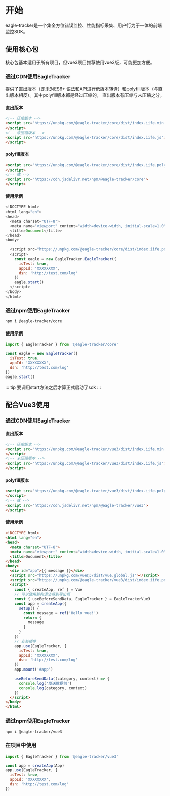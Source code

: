 # 开始
eagle-tracker是一个集全方位错误监控、性能指标采集、用户行为于一体的前端监控SDK。

## 使用核心包
核心包基本适用于所有项目，但vue3项目推荐使用vue3版，可能更加方便。

### 通过CDN使用EagleTracker
提供了直出版本（即未对ES6+ 语法和API进行低版本转译）和polyfill版本（与直出版本相反）。其中polyfill版本都是经过压缩的，
直出版本有压缩与未压缩之分。
#### 直出版本

```html
<!-- 压缩版本 -->
<script src="https://unpkg.com/@eagle-tracker/core/dist/index.iife.min.js">
</script>
<!-- 未压缩版本 -->
<script src="https://unpkg.com/@eagle-tracker/core/dist/index.iife.js">
</script>
```


#### polyfill版本
```html
<script src="https://unpkg.com/@eagle-tracker/core/dist/index.iife.polyfill.js">
</script>
<!-- 或 -->
<script src="https://cdn.jsdelivr.net/npm/@eagle-tracker/core">
</script>
```
#### 使用示例
```javascript
<!DOCTYPE html>
<html lang="en">
<head>
  <meta charset="UTF-8">
  <meta name="viewport" content="width=device-width, initial-scale=1.0">
  <title>Document</title>
</head>
<body>
  
  <script src="https://unpkg.com/@eagle-tracker/core/dist/index.iife.polyfill.js"></script>
  <script>
    const eagle = new EagleTracker.EagleTracker({
      isTest: true,
      appId: 'XXXXXXXX',
      dsn: 'http://test.com/log'
    })
    eagle.start()
  </script>
</body>
</html>
```

### 通过npm使用EagleTracker
```bash
npm i @eagle-tracker/core
```

#### 使用示例
```javascript
import { EagleTracker } from '@eagle-tracker/core'

const eagle = new EagleTracker({
  isTest: true,
  appId: 'XXXXXXXX',
  dsn: 'http://test.com/log'
})
eagle.start()
```
::: tip
要调用start方法之后才算正式启动了sdk
::: 

## 配合Vue3使用
### 通过CDN使用EagleTracker
#### 直出版本

```html
<!-- 压缩版本 -->
<script src="https://unpkg.com/@eagle-tracker/vue3/dist/index.iife.min.js">
</script>
<!-- 未压缩版本 -->
<script src="https://unpkg.com/@eagle-tracker/vue3/dist/index.iife.js">
</script>
```
#### polyfill版本
```html
<script src="https://unpkg.com/@eagle-tracker/vue3/dist/index.iife.polyfill.js">
</script>
<!-- 或 -->
<script src="https://cdn.jsdelivr.net/npm/@eagle-tracker/vue3">
</script>
```

#### 使用示例

```html
<!DOCTYPE html>
<html lang="en">
<head>
  <meta charset="UTF-8">
  <meta name="viewport" content="width=device-width, initial-scale=1.0">
  <title>Document</title>
</head>
<body>
  <div id="app">{{ message }}</div>
  <script src="https://unpkg.com/vue@3/dist/vue.global.js"></script>
  <script src="https://unpkg.com/@eagle-tracker/vue3/dist/index.iife.polyfill.js"></script>
  <script>
    const { createApp, ref } = Vue
    // 可以使用解构语法得到导出项
    const { useBeforeSendData, EagleTracker } = EagleTrackerVue3
    const app = createApp({
      setup() {
        const message = ref('Hello vue!')
        return {
          message
        }
      }
    })
    // 安装插件
    app.use(EagleTracker, {
      isTest: true,
      appId: 'XXXXXXXX',
      dsn: 'http://test.com/log'
    })
    app.mount('#app')

    useBeforeSendData((category, context) => {
      console.log('发送数据前')
      console.log(category, context)
    })
  </script>
</body>
</html>
```

### 通过npm使用EagleTracker
```bash
npm i @eagle-tracker/vue3
```

### 在项目中使用
```javascript
import { EagleTracker } from '@eagle-tracker/vue3'

const app = createApp(App)
app.use(EagleTracker, {
  isTest: true,
  appId: 'XXXXXXXX',
  dsn: 'http://test.com/log'
})
```
